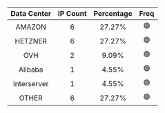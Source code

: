 | Data Center | IP Count | Percentage | Freq |
|:------------:|:--------:|:-----------:|:-----:|
| AMAZON | 6 | 27.27% | 🟢 |
| HETZNER | 6 | 27.27% | 🟢 |
| OVH | 2 | 9.09% | 🟢 |
| Alibaba | 1 | 4.55% | 🟢 |
| Interserver | 1 | 4.55% | 🟢 |
| OTHER | 6 | 27.27% | 🟢 |